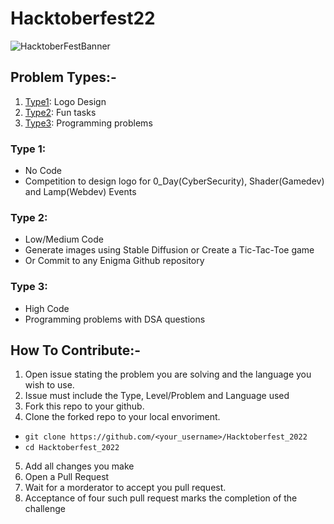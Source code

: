 # Hacktoberfest22
![HacktoberFestBanner](assets/banner.jpg)

## Problem Types:-
1. [Type1](#type-1):  Logo Design
2. [Type2](#type-2):  Fun tasks
3. [Type3](#type-3):  Programming problems

### Type 1:
- No Code
- Competition to design logo for 0_Day(CyberSecurity), Shader(Gamedev) and Lamp(Webdev) Events

### Type 2:
- Low/Medium Code
- Generate images using Stable Diffusion or Create a Tic-Tac-Toe game
- Or Commit to any Enigma Github repository

### Type 3:
- High Code
- Programming problems with DSA questions

## How To Contribute:-
1. Open issue stating the problem you are solving and the language you wish to use.
2. Issue must include the Type, Level/Problem and Language used
3. Fork this repo to your github.
4. Clone the forked repo to your local envoriment.
- `git clone https://github.com/<your_username>/Hacktoberfest_2022`
- `cd Hacktoberfest_2022`
5. Add all changes you make
6. Open a Pull Request
7. Wait for a morderator to accept you pull request.
8. Acceptance of four such pull request marks the completion of the challenge